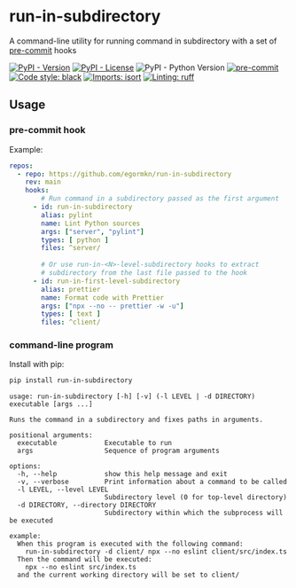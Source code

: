 # run-in-subdirectory

A command-line utility for running command in subdirectory with a set of [pre-commit](https://github.com/pre-commit/pre-commit) hooks

[![PyPI - Version](https://img.shields.io/pypi/v/run-in-subdirectory.svg)](https://pypi.org/project/run-in-subdirectory/)
[![PyPI - License](https://img.shields.io/pypi/l/run-in-subdirectory)](https://github.com/egormkn/run-in-subdirectory/blob/main/LICENSE)
![PyPI - Python Version](https://img.shields.io/pypi/pyversions/run-in-subdirectory)
[![pre-commit](https://img.shields.io/badge/pre--commit-enabled-brightgreen?logo=pre-commit)](https://github.com/pre-commit/pre-commit)
[![Code style: black](https://img.shields.io/badge/code%20style-black-000000.svg)](https://github.com/psf/black)
[![Imports: isort](https://img.shields.io/badge/%20imports-isort-%231674b1?style=flat&labelColor=ef8336)](https://github.com/PyCQA/isort)
[![Linting: ruff](https://img.shields.io/badge/linting-ruff-261230)](https://github.com/astral-sh/ruff)

## Usage

### pre-commit hook

Example:

```yaml
repos:
  - repo: https://github.com/egormkn/run-in-subdirectory
    rev: main
    hooks:
        # Run command in a subdirectory passed as the first argument
      - id: run-in-subdirectory
        alias: pylint
        name: Lint Python sources
        args: ["server", "pylint"]
        types: [ python ]
        files: ^server/
        
        # Or use run-in-<N>-level-subdirectory hooks to extract 
        # subdirectory from the last file passed to the hook
      - id: run-in-first-level-subdirectory
        alias: prettier
        name: Format code with Prettier
        args: ["npx --no -- prettier -w -u"]
        types: [ text ]
        files: ^client/
```

### command-line program

Install with pip:

```bash
pip install run-in-subdirectory
```

```
usage: run-in-subdirectory [-h] [-v] (-l LEVEL | -d DIRECTORY) executable [args ...]

Runs the command in a subdirectory and fixes paths in arguments.

positional arguments:
  executable            Executable to run
  args                  Sequence of program arguments

options:
  -h, --help            show this help message and exit
  -v, --verbose         Print information about a command to be called
  -l LEVEL, --level LEVEL
                        Subdirectory level (0 for top-level directory)
  -d DIRECTORY, --directory DIRECTORY
                        Subdirectory within which the subprocess will be executed

example:
  When this program is executed with the following command:
    run-in-subdirectory -d client/ npx --no eslint client/src/index.ts
  Then the command will be executed:
    npx --no eslint src/index.ts
  and the current working directory will be set to client/
```
